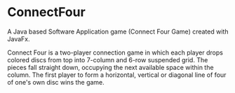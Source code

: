 # ConnectFour
A Java based Software Application game (Connect Four Game) created with JavaFx. 

Connect Four is a two-player connection game in which each player drops colored discs from top into 7-column and 6-row suspended grid. The pieces fall straight down, occupying the next available space within the column. The first player to form a horizontal, vertical or diagonal line of four of one's own disc wins the game.
